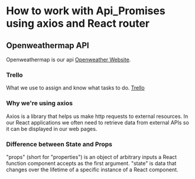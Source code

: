# How to work with Api_Promises using axios and React router


## Openweathermap API

Openweathermap is our api [Openweather Website](https://openweathermap.org/api).

### Trello

What we use to assign and know what tasks to do. [Trello](https://trello.com/b/QxImQpHI/software-development) 


### Why we're using axios

Axios is a library that helps us make http requests to external resources. In our React applications we often need to retrieve data from external APIs so it can be displayed in our web pages.

### Difference between State and Props

"props" (short for "properties") is an object of arbitrary inputs a React function component accepts as the first argument.
"state" is data that changes over the lifetime of a specific instance of a React component.